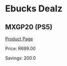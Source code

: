 
# Ebucks Dealz
## MXGP20 (PS5)
[Product Page](https://www.ebucks.com/web/shop/productSelected.do?prodId=1131162030&catId=724351586)

Price: R699.00

Savings: 200.0


	